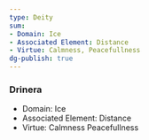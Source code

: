 ```yaml
---
type: Deity
sum:
- Domain: Ice
- Associated Element: Distance
- Virtue: Calmness, Peacefullness
dg-publish: true
---
```

### Drinera
- Domain: Ice
- Associated Element: Distance
- Virtue: Calmness Peacefullness